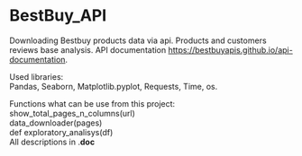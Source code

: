 # BestBuy_API
Downloading Bestbuy products data via api. Products and customers reviews base analysis.
API documentation https://bestbuyapis.github.io/api-documentation.

Used libraries:<br/> 
Pandas, Seaborn, Matplotlib.pyplot, Requests, Time, os.
    
Functions what can be use from this project:<br/>
show_total_pages_n_columns(url)<br/>
data_downloader(pages)<br/>
def exploratory_analisys(df)<br/>
All descriptions in .__doc__
